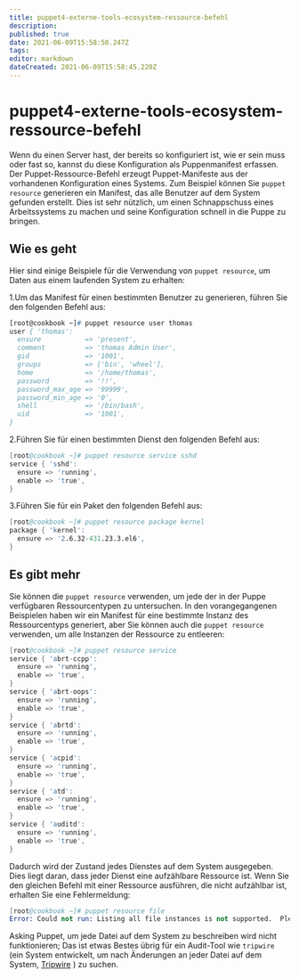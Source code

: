 ```yaml
---
title: puppet4-externe-tools-ecosystem-ressource-befehl
description: 
published: true
date: 2021-06-09T15:58:50.247Z
tags: 
editor: markdown
dateCreated: 2021-06-09T15:58:45.220Z
---
```


# puppet4-externe-tools-ecosystem-ressource-befehl

Wenn du einen Server hast, der bereits so konfiguriert ist, wie er sein muss oder fast so, kannst du diese Konfiguration als Puppenmanifest erfassen. Der Puppet-Ressource-Befehl erzeugt Puppet-Manifeste aus der vorhandenen Konfiguration eines Systems. Zum Beispiel können Sie `puppet resource` generieren ein Manifest, das alle Benutzer auf dem System gefunden erstellt. Dies ist sehr nützlich, um einen Schnappschuss eines Arbeitssystems zu machen und seine Konfiguration schnell in die Puppe zu bringen.

## Wie es geht

Hier sind einige Beispiele für die Verwendung von `puppet resource`, um Daten aus einem laufenden System zu erhalten:

1.Um das Manifest für einen bestimmten Benutzer zu generieren, führen Sie den folgenden Befehl aus:

```pp
[root@cookbook ~]# puppet resource user thomas
user { 'thomas':
  ensure           => 'present',
  comment          => 'thomas Admin User',
  gid              => '1001',
  groups           => ['bin', 'wheel'],
  home             => '/home/thomas',
  password         => '!!',
  password_max_age => '99999',
  password_min_age => '0',
  shell            => '/bin/bash',
  uid              => '1001',
}
```

2.Führen Sie für einen bestimmten Dienst den folgenden Befehl aus:

```s
[root@cookbook ~]# puppet resource service sshd
service { 'sshd':
  ensure => 'running',
  enable => 'true',
}
```

3.Führen Sie für ein Paket den folgenden Befehl aus:

```s
[root@cookbook ~]# puppet resource package kernel
package { 'kernel':
  ensure => '2.6.32-431.23.3.el6',
}
```

## Es gibt mehr

Sie können die `puppet resource` verwenden, um jede der in der Puppe verfügbaren Ressourcentypen zu untersuchen. In den vorangegangenen Beispielen haben wir ein Manifest für eine bestimmte Instanz des Ressourcentyps generiert, aber Sie können auch die `puppet resource` verwenden, um alle Instanzen der Ressource zu entleeren:

```s
[root@cookbook ~]# puppet resource service
service { 'abrt-ccpp':
  ensure => 'running',
  enable => 'true',
}
service { 'abrt-oops':
  ensure => 'running',
  enable => 'true',
}
service { 'abrtd':
  ensure => 'running',
  enable => 'true',
}
service { 'acpid':
  ensure => 'running',
  enable => 'true',
}
service { 'atd':
  ensure => 'running',
  enable => 'true',
}
service { 'auditd':
  ensure => 'running',
  enable => 'true',
}
```

Dadurch wird der Zustand jedes Dienstes auf dem System ausgegeben. Dies liegt daran, dass jeder Dienst eine aufzählbare Ressource ist. Wenn Sie den gleichen Befehl mit einer Ressource ausführen, die nicht aufzählbar ist, erhalten Sie eine Fehlermeldung:

```s
[root@cookbook ~]# puppet resource file
Error: Could not run: Listing all file instances is not supported.  Please specify a file or directory, e.g. puppet resource file /etc
```

Asking Puppet, um jede Datei auf dem System zu beschreiben wird nicht funktionieren; Das ist etwas Bestes übrig für ein Audit-Tool wie `tripwire` (ein System entwickelt, um nach Änderungen an jeder Datei auf dem System, [Tripwire](http://www.tripwire.com) ) zu suchen.
